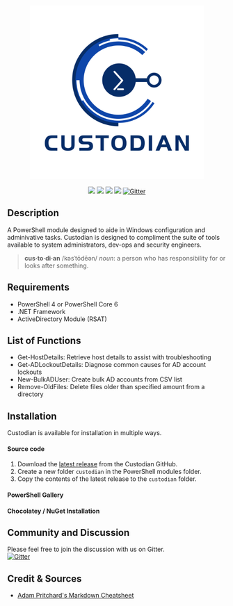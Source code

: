 <!-- PROJECT LOGO -->
<p align="center">
    <img src="./images/logo.png" width=400 alt="Custodian Logo">
</p>
<!-- PROJECT SHIELDS -->
<p align="center">
<img src="https://img.shields.io/github/last-commit/altCipher/Custodian?style=flat-square">
<img src="https://img.shields.io/github/v/release/altCipher/Custodian?include_prereleases&style=flat-square">
<img src="https://img.shields.io/github/issues-raw/altCipher/Custodian?style=flat-square">
<img src="https://img.shields.io/github/license/altCipher/Custodian?style=flat-square">
<a href="https://gitter.im/altCipher/Custodian?utm_source=badge&utm_medium=badge&utm_campaign=pr-badge">
    <img alt="Gitter" src="https://img.shields.io/gitter/room/altCipher/Custodian?color=46bc99&style=flat-square">
</a>
</p>

## Description
A PowerShell module designed to aide in Windows configuration and adminivative tasks. Custodian is designed to compliment the suite of tools available to system administrators, dev-ops and security engineers.
>**cus·to·di·an** /kəsˈtōdēən/ *noun*: a person who has responsibility for or looks after something.

## Requirements
* PowerShell 4 or PowerShell Core 6
* .NET Framework
* ActiveDirectory Module (RSAT)

## List of Functions
* Get-HostDetails: Retrieve host details to assist with troubleshooting 
* Get-ADLockoutDetails: Diagnose common causes for AD account lockouts
* New-BulkADUser: Create bulk AD accounts from CSV list
* Remove-OldFiles: Delete files older than specified amount from a directory

## Installation
Custodian is available for installation in multiple ways.
#### Source code
1. Download the [latest release][1] from the Custodian GitHub.
2. Create a new folder `custodian` in the PowerShell modules folder.
3. Copy the contents of the latest release to the `custodian` folder.
#### PowerShell Gallery
#### Chocolatey / NuGet Installation

## Community and Discussion
Please feel free to join the discussion with us on Gitter.  
[![Gitter](https://badges.gitter.im/altCipher/Custodian.svg)](https://gitter.im/altCipher/Custodian?utm_source=badge&utm_medium=badge&utm_campaign=pr-badge)

## Credit & Sources
* [Adam Pritchard's Markdown Cheatsheet](https://github.com/adam-p/markdown-here/wiki/Markdown-Cheatsheet)

<!-- REFERENCE LINKS -->
[1]: https://github.com/altCipher/Custodian/releases/latest